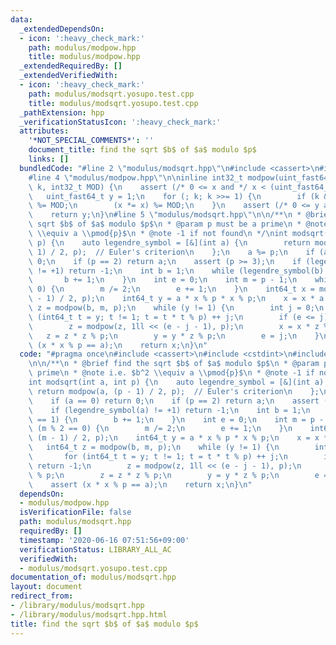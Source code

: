 ```yaml
---
data:
  _extendedDependsOn:
  - icon: ':heavy_check_mark:'
    path: modulus/modpow.hpp
    title: modulus/modpow.hpp
  _extendedRequiredBy: []
  _extendedVerifiedWith:
  - icon: ':heavy_check_mark:'
    path: modulus/modsqrt.yosupo.test.cpp
    title: modulus/modsqrt.yosupo.test.cpp
  _pathExtension: hpp
  _verificationStatusIcon: ':heavy_check_mark:'
  attributes:
    '*NOT_SPECIAL_COMMENTS*': ''
    document_title: find the sqrt $b$ of $a$ modulo $p$
    links: []
  bundledCode: "#line 2 \"modulus/modsqrt.hpp\"\n#include <cassert>\n#include <cstdint>\n\
    #line 4 \"modulus/modpow.hpp\"\n\ninline int32_t modpow(uint_fast64_t x, uint64_t\
    \ k, int32_t MOD) {\n    assert (/* 0 <= x and */ x < (uint_fast64_t)MOD);\n \
    \   uint_fast64_t y = 1;\n    for (; k; k >>= 1) {\n        if (k & 1) (y *= x)\
    \ %= MOD;\n        (x *= x) %= MOD;\n    }\n    assert (/* 0 <= y and */ y < (uint_fast64_t)MOD);\n\
    \    return y;\n}\n#line 5 \"modulus/modsqrt.hpp\"\n\n/**\n * @brief find the\
    \ sqrt $b$ of $a$ modulo $p$\n * @param p must be a prime\n * @note i.e. $b^2\
    \ \\equiv a \\pmod{p}$\n * @note -1 if not found\n */\nint modsqrt(int a, int\
    \ p) {\n    auto legendre_symbol = [&](int a) {\n        return modpow(a, (p -\
    \ 1) / 2, p);  // Euler's criterion\n    };\n    a %= p;\n    if (a == 0) return\
    \ 0;\n    if (p == 2) return a;\n    assert (p >= 3);\n    if (legendre_symbol(a)\
    \ != +1) return -1;\n    int b = 1;\n    while (legendre_symbol(b) == 1) {\n \
    \       b += 1;\n    }\n    int e = 0;\n    int m = p - 1;\n    while (m % 2 ==\
    \ 0) {\n        m /= 2;\n        e += 1;\n    }\n    int64_t x = modpow(a, (m\
    \ - 1) / 2, p);\n    int64_t y = a * x % p * x % p;\n    x = x * a % p;\n    int64_t\
    \ z = modpow(b, m, p);\n    while (y != 1) {\n        int j = 0;\n        for\
    \ (int64_t t = y; t != 1; t = t * t % p) ++ j;\n        if (e <= j) return -1;\n\
    \        z = modpow(z, 1ll << (e - j - 1), p);\n        x = x * z % p;\n     \
    \   z = z * z % p;\n        y = y * z % p;\n        e = j;\n    }\n    assert\
    \ (x * x % p == a);\n    return x;\n}\n"
  code: "#pragma once\n#include <cassert>\n#include <cstdint>\n#include \"modulus/modpow.hpp\"\
    \n\n/**\n * @brief find the sqrt $b$ of $a$ modulo $p$\n * @param p must be a\
    \ prime\n * @note i.e. $b^2 \\equiv a \\pmod{p}$\n * @note -1 if not found\n */\n\
    int modsqrt(int a, int p) {\n    auto legendre_symbol = [&](int a) {\n       \
    \ return modpow(a, (p - 1) / 2, p);  // Euler's criterion\n    };\n    a %= p;\n\
    \    if (a == 0) return 0;\n    if (p == 2) return a;\n    assert (p >= 3);\n\
    \    if (legendre_symbol(a) != +1) return -1;\n    int b = 1;\n    while (legendre_symbol(b)\
    \ == 1) {\n        b += 1;\n    }\n    int e = 0;\n    int m = p - 1;\n    while\
    \ (m % 2 == 0) {\n        m /= 2;\n        e += 1;\n    }\n    int64_t x = modpow(a,\
    \ (m - 1) / 2, p);\n    int64_t y = a * x % p * x % p;\n    x = x * a % p;\n \
    \   int64_t z = modpow(b, m, p);\n    while (y != 1) {\n        int j = 0;\n \
    \       for (int64_t t = y; t != 1; t = t * t % p) ++ j;\n        if (e <= j)\
    \ return -1;\n        z = modpow(z, 1ll << (e - j - 1), p);\n        x = x * z\
    \ % p;\n        z = z * z % p;\n        y = y * z % p;\n        e = j;\n    }\n\
    \    assert (x * x % p == a);\n    return x;\n}\n"
  dependsOn:
  - modulus/modpow.hpp
  isVerificationFile: false
  path: modulus/modsqrt.hpp
  requiredBy: []
  timestamp: '2020-06-16 07:51:56+09:00'
  verificationStatus: LIBRARY_ALL_AC
  verifiedWith:
  - modulus/modsqrt.yosupo.test.cpp
documentation_of: modulus/modsqrt.hpp
layout: document
redirect_from:
- /library/modulus/modsqrt.hpp
- /library/modulus/modsqrt.hpp.html
title: find the sqrt $b$ of $a$ modulo $p$
---
```


